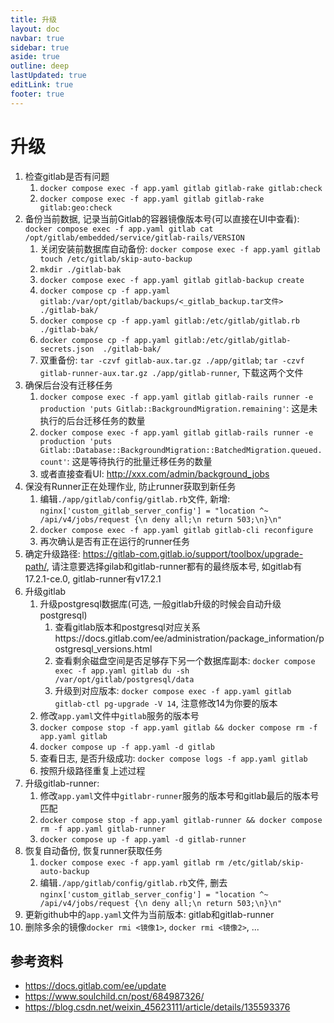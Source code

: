 ```yaml
---
title: 升级
layout: doc
navbar: true
sidebar: true
aside: true
outline: deep
lastUpdated: true
editLink: true
footer: true
---
```


# 升级

1. 检查gitlab是否有问题
    1. `docker compose exec -f app.yaml gitlab gitlab-rake gitlab:check`
    2. `docker compose exec -f app.yaml gitlab gitlab-rake gitlab:geo:check`
2. 备份当前数据, 记录当前Gitlab的容器镜像版本号(可以直接在UI中查看): `docker compose exec -f app.yaml gitlab cat /opt/gitlab/embedded/service/gitlab-rails/VERSION`
    1. 关闭安装前数据库自动备份: `docker compose exec -f app.yaml gitlab touch /etc/gitlab/skip-auto-backup`
    2. `mkdir ./gitlab-bak`
    3. `docker compose exec -f app.yaml gitlab gitlab-backup create`
    4. `docker compose cp -f app.yaml gitlab:/var/opt/gitlab/backups/<_gitlab_backup.tar文件>  ./gitlab-bak/`
    5. `docker compose cp -f app.yaml gitlab:/etc/gitlab/gitlab.rb  ./gitlab-bak/`
    6. `docker compose cp -f app.yaml gitlab:/etc/gitlab/gitlab-secrets.json  ./gitlab-bak/`
    7. 双重备份: `tar -czvf gitlab-aux.tar.gz ./app/gitlab`; `tar -czvf gitlab-runner-aux.tar.gz ./app/gitlab-runner`, 下载这两个文件
3. 确保后台没有迁移任务
    1. `docker compose exec -f app.yaml gitlab gitlab-rails runner -e production 'puts Gitlab::BackgroundMigration.remaining'`: 这是未执行的后台迁移任务的数量
    2. `docker compose exec -f app.yaml gitlab gitlab-rails runner -e production 'puts Gitlab::Database::BackgroundMigration::BatchedMigration.queued.count'`: 这是等待执行的批量迁移任务的数量
    3. 或者直接查看UI: http://xxx.com/admin/background_jobs
4. 保没有Runner正在处理作业, 防止runner获取到新任务
    1. 编辑`./app/gitlab/config/gitlab.rb`文件, 新增: `nginx['custom_gitlab_server_config'] = "location ^~ /api/v4/jobs/request {\n deny all;\n return 503;\n}\n"`
    2. `docker compose exec -f app.yaml gitlab gitlab-cli reconfigure`
    3. 再次确认是否有正在运行的runner任务
5. 确定升级路径: https://gitlab-com.gitlab.io/support/toolbox/upgrade-path/, 请注意要选择gilab和gitlab-runner都有的最终版本号, 如gitlab有17.2.1-ce.0, gitlab-runner有v17.2.1
6. 升级gitlab
    1. 升级postgresql数据库(可选, 一般gitlab升级的时候会自动升级postgresql)
        1. 查看gitlab版本和postgresql对应关系https://docs.gitlab.com/ee/administration/package_information/postgresql_versions.html
        2. 查看剩余磁盘空间是否足够存下另一个数据库副本: `docker compose exec -f app.yaml gitlab du -sh /var/opt/gitlab/postgresql/data`
        3. 升级到对应版本: `docker compose exec -f app.yaml gitlab gitlab-ctl pg-upgrade -V 14`, 注意修改14为你要的版本
    2. 修改`app.yaml`文件中`gitlab`服务的版本号
    3. `docker compose stop -f app.yaml gitlab && docker compose rm -f app.yaml gitlab`
    4. `docker compose up -f app.yaml -d gitlab`
    5. 查看日志, 是否升级成功: `docker compose logs -f app.yaml gitlab`
    6. 按照升级路径重复上述过程
7. 升级gitlab-runner: 
    1. 修改`app.yaml`文件中`gitlabr-runner`服务的版本号和gitlab最后的版本号匹配
    2. `docker compose stop -f app.yaml gitlab-runner && docker compose rm -f app.yaml gitlab-runner`
    3. `docker compose up -f app.yaml -d gitlab-runner`
8. 恢复自动备份, 恢复runner获取任务
    1. `docker compose exec -f app.yaml gitlab rm /etc/gitlab/skip-auto-backup`
    2. 编辑`./app/gitlab/config/gitlab.rb`文件, 删去`nginx['custom_gitlab_server_config'] = "location ^~ /api/v4/jobs/request {\n deny all;\n return 503;\n}\n"`
9. 更新github中的`app.yaml`文件为当前版本: gitlab和gitlab-runner
10. 删除多余的镜像`docker rmi <镜像1>`, `docker rmi <镜像2>`, ...

## 参考资料

- https://docs.gitlab.com/ee/update
- https://www.soulchild.cn/post/684987326/
- https://blog.csdn.net/weixin_45623111/article/details/135593376
